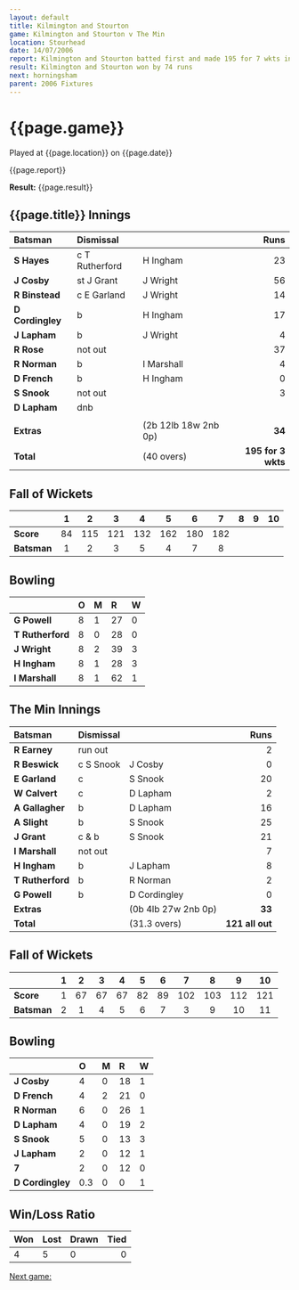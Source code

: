 ```yaml
---
layout: default
title: Kilmington and Stourton
game: Kilmington and Stourton v The Min
location: Stourhead
date: 14/07/2006
report: Kilmington and Stourton batted first and made 195 for 7 wkts in 40 overs. The Min replied with 121 all out
result: Kilmington and Stourton won by 74 runs
next: horningsham
parent: 2006 Fixtures
---
```


# {{page.game}}

Played at {{page.location}} on {{page.date}}

{{page.report}}

**Result:** {{page.result}}

## {{page.title}} Innings

| Batsman | Dismissal |  | Runs |
|:---|:---|---|---:|
| **S Hayes** | c T Rutherford | H Ingham | 23 |
| **J Cosby** | st J Grant | J Wright | 56 |
| **R Binstead** | c E Garland | J Wright | 14 |
| **D Cordingley** | b | H Ingham | 17 |
| **J Lapham** | b | J Wright | 4 |
| **R Rose** | not out |  | 37 |
| **R Norman** | b | I Marshall | 4 |
| **D French** | b | H Ingham | 0 |
| **S Snook** | not out |  | 3 |
| **D Lapham** | dnb |  |  |
|  |  |  |  |
| **Extras** | | (2b 12lb 18w 2nb 0p) | **34** |
| **Total** | | (40 overs) | **195 for 3 wkts** |

## Fall of Wickets

| | 1 | 2 | 3 | 4 | 5 | 6 | 7 | 8 | 9 | 10 |
|---|:---:|:---:|:---:|:---:|:---:|:---:|:---:|:---:|:---:|:---:|
| **Score** | 84 | 115 | 121 | 132 | 162 | 180 | 182 |  |  |  |
| **Batsman** | 1 | 2 | 3 | 5 | 4 | 7 | 8 |  |  |  |

## Bowling

| | O | M | R | W |
|---|:---|:---|:---|:---|
| **G Powell** | 8 | 1 | 27 | 0 |
| **T Rutherford** | 8 | 0 | 28 | 0 |
| **J Wright** | 8 | 2 | 39 | 3 |
| **H Ingham** | 8 | 1 | 28 | 3 |
| **I Marshall** | 8 | 1 | 62 | 1 |

## The Min Innings

| Batsman | Dismissal |  | Runs |
|:---|:---|---|---:|
| **R Earney** | run out |  | 2 |
| **R Beswick** | c S Snook | J Cosby | 0 |
| **E Garland** | c | S Snook | 20 |
| **W Calvert** | c | D Lapham | 2 |
| **A Gallagher** | b | D Lapham | 16 |
| **A Slight** | b | S Snook | 25 |
| **J Grant** | c & b | S Snook | 21 |
| **I Marshall** | not out |  | 7 |
| **H Ingham** | b | J Lapham | 8 |
| **T Rutherford** | b | R Norman | 2 |
| **G Powell** | b | D Cordingley | 0 |
| **Extras** | | (0b 4lb 27w 2nb 0p) | **33** |
| **Total** | | (31.3 overs) | **121 all out** |

## Fall of Wickets

| | 1 | 2 | 3 | 4 | 5 | 6 | 7 | 8 | 9 | 10 |
|---|:---:|:---:|:---:|:---:|:---:|:---:|:---:|:---:|:---:|:---:|
| **Score** | 1 | 67 | 67 | 67 | 82 | 89 | 102 | 103 | 112 | 121 |
| **Batsman** | 2 | 1 | 4 | 5 | 6 | 7 | 3 | 9 | 10 | 11 |

## Bowling

| | O | M | R | W |
|---|:---|:---|:---|:---|
| **J Cosby** | 4 | 0 | 18 | 1 |
| **D French** | 4 | 2 | 21 | 0 |
| **R Norman** | 6 | 0 | 26 | 1 |
| **D Lapham** | 4 | 0 | 19 | 2 |
| **S Snook** | 5 | 0 | 13 | 3 |
| **J Lapham** | 2 | 0 | 12 | 1 |
| **7** | 2 | 0 | 12 | 0 |
| **D Cordingley** | 0.3 | 0 | 0 | 1 |

## Win/Loss Ratio

| Won | Lost | Drawn | Tied |
|:---|:---|:---|---:|
| 4 | 5 | 0 | 0 |

[Next game:]({{page.next}})